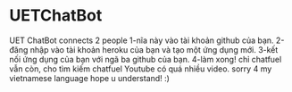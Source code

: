 # UETChatBot
UET ChatBot connects 2 people
1-nĩa này vào tài khoản github của bạn.
2-đăng nhập vào tài khoản heroku của bạn và tạo một ứng dụng mới.
3-kết nối ứng dụng của bạn với ngã ba github của bạn.
4-làm xong! chỉ chatfuel vẫn còn, cho tìm kiếm chatfuel Youtube có quá nhiều video.
sorry 4 my vietnamese language hope u understand! :)
